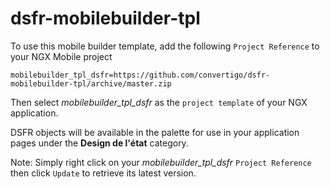 # dsfr-mobilebuilder-tpl

To use this mobile builder template, add the following ```Project Reference``` to your NGX Mobile project

```
mobilebuilder_tpl_dsfr=https://github.com/convertigo/dsfr-mobilebuilder-tpl/archive/master.zip
```

Then select _mobilebuilder_tpl_dsfr_ as the ```project template``` of your NGX application.

DSFR objects will be available in the palette for use in your application pages under the __Design de l'état__ category.

Note: Simply right click on your _mobilebuilder_tpl_dsfr_ ```Project Reference``` then click ```Update``` to retrieve its latest version.
